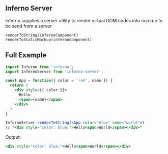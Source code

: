 Inferno Server
---

Inferno supplies a server utility to render virtual DOM nodes into markup to be send from a server  



```
renderToString(infernoComponent)
renderToStaticMarkup(infernoComponent)
```

## Full Example

```jsx
import Inferno from 'inferno';
import InfernoServer from 'inferno-server';

const App = function({ color = 'red', name }) {
  return (
    <div style={{ color }}>
      Hello
      <span>{name}</span>
    </div>
  )
} 

InfernoServer.renderToString(<App color="blue" name="world">)
// "<div style="color: blue;">Hello<span>World</span></div>"
```

Output:

```jsx
<div style="color: blue;">Hello<span>World</span></div>
```
